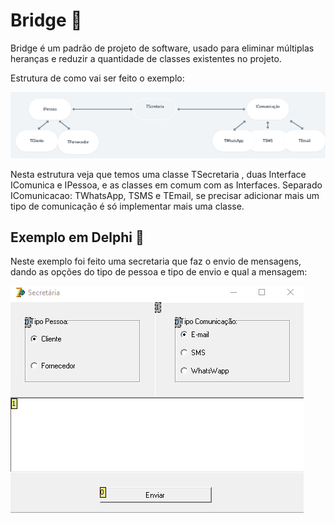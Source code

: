 # Bridge :bridge_at_night:

Bridge é um padrão de projeto de software, usado para eliminar múltiplas heranças e reduzir a quantidade de classes existentes no projeto.



Estrutura de como vai ser feito o exemplo:

![DiagrmaProjeto](https://github.com/thiagoslovak/Secretaria-Bridge/blob/master/2021-11-26_09h57_37.png)

Nesta estrutura veja que temos uma classe TSecretaria , duas Interface IComunica e IPessoa, e as classes em comum com as Interfaces. Separado IComunicacao: TWhatsApp, TSMS e TEmail, se precisar adicionar mais um tipo de comunicação é só implementar mais uma classe.



## Exemplo em Delphi :older_man:

Neste exemplo foi feito uma secretaria que faz o envio de mensagens, dando as opções do tipo de pessoa e tipo de envio e qual a mensagem:



![Exemplo](https://github.com/thiagoslovak/Secretaria-Bridge/blob/master/2021-11-26_10h00_08.png)
